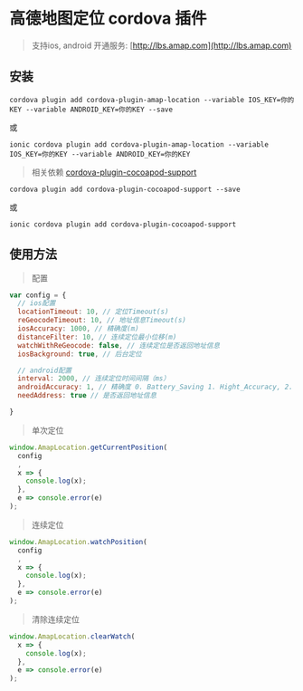 # 高德地图定位 cordova 插件

> 支持ios, android
开通服务: [http://lbs.amap.com](http://lbs.amap.com)

## 安装

```
cordova plugin add cordova-plugin-amap-location --variable IOS_KEY=你的KEY --variable ANDROID_KEY=你的KEY --save
```
或
```
ionic cordova plugin add cordova-plugin-amap-location --variable IOS_KEY=你的KEY --variable ANDROID_KEY=你的KEY
```

> 相关依赖
[cordova-plugin-cocoapod-support](https://www.npmjs.com/package/cordova-plugin-cocoapod-support)
```
cordova plugin add cordova-plugin-cocoapod-support --save
```
或
```
ionic cordova plugin add cordova-plugin-cocoapod-support
```

## 使用方法
> 配置
```js
var config = {
  // ios配置
  locationTimeout: 10, // 定位Timeout(s)
  reGeocodeTimeout: 10, // 地址信息Timeout(s)
  iosAccuracy: 1000, // 精确度(m)
  distanceFilter: 10, // 连续定位最小位移(m)
  watchWithReGeocode: false, // 连续定位是否返回地址信息
  iosBackground: true, // 后台定位

  // android配置
  interval: 2000, // 连续定位时间间隔（ms）
  androidAccuracy: 1, // 精确度 0. Battery_Saving 1. Hight_Accuracy, 2. Device_Sensors
  needAddress: true // 是否返回地址信息

}
```
> 单次定位
```js
window.AmapLocation.getCurrentPosition(
  config
  ,
  x => {
    console.log(x);
  },
  e => console.error(e)
);

```
> 连续定位
```js
window.AmapLocation.watchPosition(
  config
  ,
  x => {
    console.log(x);
  },
  e => console.error(e)
);

```
> 清除连续定位
```js
window.AmapLocation.clearWatch(
  x => {
    console.log(x);
  },
  e => console.error(e)
);
```